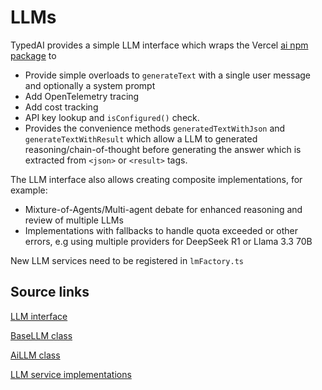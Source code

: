 # LLMs

TypedAI provides a simple LLM interface which wraps the Vercel [ai npm package](https://sdk.vercel.ai/) to

- Provide simple overloads to `generateText` with a single user message and optionally a system prompt
- Add OpenTelemetry tracing
- Add cost tracking
- API key lookup and `isConfigured()` check.
- Provides the convenience methods `generatedTextWithJson` and `generateTextWithResult` which allow a LLM to generated reasoning/chain-of-thought before generating the answer which is extracted from `<json>` or `<result>` tags.

The LLM interface also allows creating composite implementations, for example:

- Mixture-of-Agents/Multi-agent debate for enhanced reasoning and review of multiple LLMs
- Implementations with fallbacks to handle quota exceeded or other errors, e.g using multiple providers for DeepSeek R1 or Llama 3.3 70B

New LLM services need to be registered in `lmFactory.ts`

## Source links

[LLM interface](https://github.com/TrafficGuard/typedai/blob/main/src/llm/llm.ts)

[BaseLLM class](https://github.com/TrafficGuard/typedai/blob/main/src/llm/base-llm.ts)

[AiLLM class](https://github.com/TrafficGuard/typedai/blob/main/llm/services/ai-llm.ts)

[LLM service implementations](https://github.com/TrafficGuard/typedai/tree/main/src/llm/services)